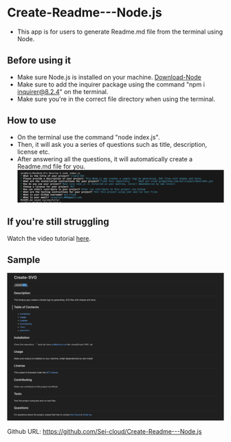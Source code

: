 # Create-Readme---Node.js

- This app is for users to generate Readme.md file from the terminal using Node. 

## Before using it
- Make sure Node.js is installed on your machine. [Download-Node](https://nodejs.org/en/download)
- Make sure to add the inquirer package using the command "npm i inquirer@8.2.4" on the terminal.
- Make sure you're in the correct file directory when using the terminal. 

## How to use
- On the terminal use the command "node index.js".
- Then, it will ask you a series of questions such as title, description, license etc.
- After answering all the questions, it will automatically create a Readme.md file for you. 
![Prompt screenshot](./Assets/Prompt.png)

## If you're still struggling 

Watch the video tutorial [here](https://vimeo.com/939188276?share=copy).

## Sample

![Generated Readme](./Assets/Generated%20Readme.png)


Github URL: https://github.com/Sei-cloud/Create-Readme---Node.js

